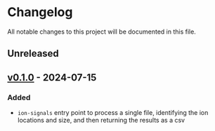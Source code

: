 # Changelog

All notable changes to this project will be documented in this file.

## Unreleased

## [v0.1.0] - 2024-07-15

### Added

- `ion-signals` entry point to process a single file, identifying the ion locations and size, and then returning the results as a csv

[v0.1.0]: https://github.com/pgarydactyl/tg_lab/releases/tag/v0.1.0